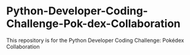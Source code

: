 # Python-Developer-Coding-Challenge-Pok-dex-Collaboration
This repository is for the Python Developer Coding Challenge: Pokédex Collaboration
